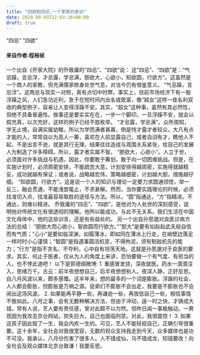```yaml
---
title: "四欲和四忌,一个家族的家训"
date: 2020-08-03T22:03:26+08:00
draft: true
---
```


“四忌” “四欲” 

#### 来自作者:程裕祯 

一个出自《乔家大院》的乔致庸的“四忌”、“四欲”说： 这“四忌”、“四欲”是：“气忌躁，言忌浮，才忌露，学忌满，胆欲大，心欲小，知欲圆，行欲方”。这虽然是一个商人的家教，但充满儒家修身处世气息，对当今仍有借鉴意义。 “气忌躁，言忌浮”。这两忌与现实一对照，真有点切中时弊。事实上，目前市场经济下有一股浮躁之风，人们急功近利，急于在短时间内出名或致富，像“超女”这样一夜名利双收的典型例子，容易让人变得浮躁不安。其实，“超女”这种事，虽然有其必然性，但绝不具备普遍性。做事还是要实实在在，一步一个脚印。一旦浮躁不安，就会以假充真，以次充好，这样的例子已经不胜枚举。 “才忌露，学忌满”。众所周知，学无止境，自满实属幼稚。所以为学而满者甚寡，倒是恃才露才者较众。大凡有点才能的人，常常自以为高人一筹，喜欢在人前显露自己，或者自诩有才，瞧他人不起，不是出言不逊，就是其行无理，结果往往造成与周围关系紧张，给自己的发展人为制造了许多障碍。所以，露才者实属不智。 “胆欲大，心欲小”。人立于世，必须面对许多挑战与机遇，因此，你要敢于筹划，敢于向一切困难挑战。但是，在实施计划时，必须周密安排，不能疏忽大意。计划安排得越周密，实施得就越稳妥，成功就越有保证；或者说，战略越宏伟，策略越细密，计划越大胆，措施越仔细。 “知欲圆，行欲方”。这是说一个人的知识与理论一定要力求圆通领悟，举一反三，融会贯通，不能浅尝辄止，不求甚解。然而，当你要实践理论的时候，必须找准切入点，找准最容易取胜的途径与方法。所以，“圆”指通达，“方”指精进。不通达，则难以精进。 乔致庸的“四忌”、“四欲”，是他对为人处世的深刻感受，说明他对传统文化有很透彻的理解。他所以能成功，与此不无关系。我们生活在中国文化母体中，他的这些训言，还是有些益处的。 另一个出自孙思邈对良医诊病方法的总结： “胆欲大而心欲小，智欲圆而行欲方。”“胆大”是要有如赳赳武夫般自信而有气质；“心小”是要如临深渊，如履薄冰，即如同在薄冰上行走，在峭壁边落足一样时时小心谨慎；“智圆”是指遇事圆活机变，不得拘泥，须有制敌机先的能力；“行方”是指不贪名、不夺利，心中自有坦荡天地。这就是孙思邈对于良医的要求。其实，何止于医者，仅从为人的角度上来讲，恐怕要做一个有气度、有担当的人，也不悖此道吧！ 以下是郭德纲微博: 1. 重感冒发烧，深夜就医。药水一滴滴注入，思绪万千。古云：前半夜想想自己，后半夜想想别人。夜深人静，正好反思。自八月风波以来，颇多感慨。这半年来，想的最多的一个词是膨胀。浮躁的社会，人人都会膨胀，但膨胀是万祸之源。徒弟们不膨胀不会出走，我要是不膨胀也不会闹出这场风波。 2. 如果能再平静一些，再谦逊一些，再放低自己一些，相信事情不致如此。八月之事，会有无数种解决方法，但由于冲动，逞一时之快，才铸成大错。常有人说，艺人要有责任感，曾对此颇不以为然。但昨日闻一事极触动。一男孩因为我攻击京台网站，损失巨大，自己也面临刑禁。对此，我很震惊！ 3. 如果这孩子因此毁了一生，我会内疚一生的。可见，艺人不能轻视自己，正确引导很重要。这十余年，全社会对我很宽容，无数的观众支持我走到今天，众多媒体也是功不可没。我承认，八月份伤害了很多人。人不错成仙，马不错成龙，知错要改！向全社会及观众媒体北京台致谦！我要反思。